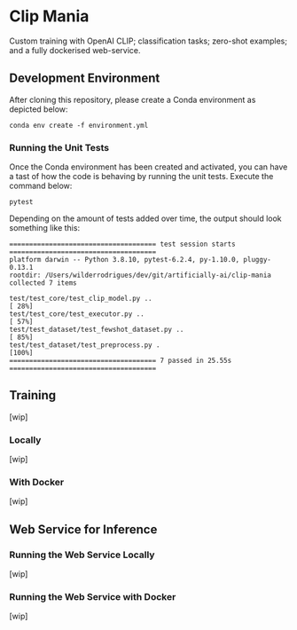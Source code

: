 # Clip Mania
Custom training with OpenAI CLIP; classification tasks; zero-shot examples; and a fully dockerised web-service.

## Development Environment

After cloning this repository, please create a Conda environment as depicted below:

```shell script
conda env create -f environment.yml
```

### Running the Unit Tests

Once the Conda environment has been created and activated, you can have a tast of how the code is behaving by running
the unit tests. Execute the command below:

```shell script
pytest
```

Depending on the amount of tests added over time, the output should look something like this:

```shell script
===================================== test session starts =====================================
platform darwin -- Python 3.8.10, pytest-6.2.4, py-1.10.0, pluggy-0.13.1
rootdir: /Users/wilderrodrigues/dev/git/artificially-ai/clip-mania
collected 7 items

test/test_core/test_clip_model.py ..                                                   [ 28%]
test/test_core/test_executor.py ..                                                     [ 57%]
test/test_dataset/test_fewshot_dataset.py ..                                           [ 85%]
test/test_dataset/test_preprocess.py .                                                 [100%]
===================================== 7 passed in 25.55s =====================================
```

## Training

[wip]

### Locally

[wip]

### With Docker

[wip]

## Web Service for Inference

### Running the Web Service Locally

[wip]

### Running the Web Service with Docker

[wip]
